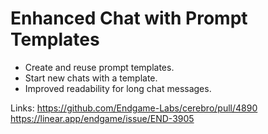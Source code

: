 # Enhanced Chat with Prompt Templates

*   Create and reuse prompt templates.
*   Start new chats with a template.
*   Improved readability for long chat messages.

Links:
https://github.com/Endgame-Labs/cerebro/pull/4890
https://linear.app/endgame/issue/END-3905
